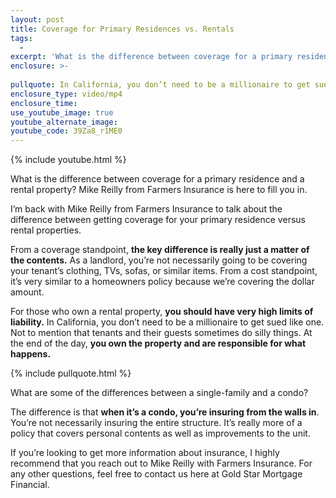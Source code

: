 ```yaml
---
layout: post
title: Coverage for Primary Residences vs. Rentals
tags:
  - 
excerpt: 'What is the difference between coverage for a primary residence and a rental property? Mike Reilly from Farmers Insurance is here to fill you in.'
enclosure: >-
  
pullquote: In California, you don’t need to be a millionaire to get sued like one.
enclosure_type: video/mp4
enclosure_time:
use_youtube_image: true
youtube_alternate_image:
youtube_code: 39Za8_r1ME0
---
```


{% include youtube.html %}

What is the difference between coverage for a primary residence and a rental property? Mike Reilly from Farmers Insurance is here to fill you in.

I’m back with Mike Reilly from Farmers Insurance to talk about the difference between getting coverage for your primary residence versus rental properties.

From a coverage standpoint, **the key difference is really just a matter of the contents.** As a landlord, you’re not necessarily going to be covering your tenant’s clothing, TVs, sofas, or similar items. From a cost standpoint, it’s very similar to a homeowners policy because we’re covering the dollar amount.

For those who own a rental property, **you should have very high limits of liability.** In California, you don’t need to be a millionaire to get sued like one. Not to mention that tenants and their guests sometimes do silly things. At the end of the day, **you own the property and are responsible for what happens.**

{% include pullquote.html %}

What are some of the differences between a single-family and a condo?

The difference is that **when it’s a condo, you’re insuring from the walls in**. You’re not necessarily insuring the entire structure. It’s really more of a policy that covers personal contents as well as improvements to the unit.

If you’re looking to get more information about insurance, I highly recommend that you reach out to Mike Reilly with Farmers Insurance. For any other questions, feel free to contact us here at Gold Star Mortgage Financial.
